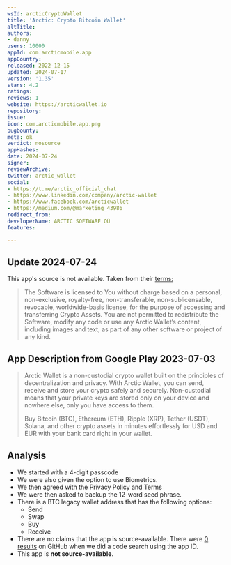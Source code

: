 ```yaml
---
wsId: arcticCryptoWallet
title: 'Arctic: Crypto Bitcoin Wallet'
altTitle: 
authors:
- danny
users: 10000
appId: com.arcticmobile.app
appCountry: 
released: 2022-12-15
updated: 2024-07-17
version: '1.35'
stars: 4.2
ratings: 
reviews: 1
website: https://arcticwallet.io
repository: 
issue: 
icon: com.arcticmobile.app.png
bugbounty: 
meta: ok
verdict: nosource
appHashes: 
date: 2024-07-24
signer: 
reviewArchive: 
twitter: arctic_wallet
social:
- https://t.me/arctic_official_chat
- https://www.linkedin.com/company/arctic-wallet
- https://www.facebook.com/arcticwallet
- https://medium.com/@marketing_43986
redirect_from: 
developerName: ARCTIC SOFTWARE OÜ
features: 

---
```


## Update 2024-07-24

This app's source is not available. Taken from their [terms:](https://arcticwallet.io/terms-of-service)

> The Software is licensed to You without charge based on a personal, non-exclusive, royalty-free, non-transferable, non-sublicensable, revocable, worldwide-basis license, for the purpose of accessing and transferring Crypto Assets. You are not permitted to redistribute the Software, modify any code or use any Arctic Wallet’s content, including images and text, as part of any other software or project of any kind. 

## App Description from Google Play 2023-07-03

> Arctic Wallet is a non-custodial crypto wallet built on the principles of decentralization and privacy.
With Arctic Wallet, you can send, receive and store your crypto safely and securely. Non-custodial means that your private keys are stored only on your device and nowhere else, only you have access to them.
>
> Buy Bitcoin (BTC), Ethereum (ETH), Ripple (XRP), Tether (USDT), Solana, and other crypto assets in minutes effortlessly for USD and EUR with your bank card right in your wallet.

## Analysis

- We started with a 4-digit passcode
- We were also given the option to use Biometrics.
- We then agreed with the Privacy Policy and Terms
- We were then asked to backup the 12-word seed phrase.
- There is a BTC legacy wallet address that has the following options:
  - Send
  - Swap
  - Buy
  - Receive
- There are no claims that the app is source-available. There were [0 results](https://github.com/search?q=com.arcticmobile.app&type=code) on GitHub when we did a code search using the app ID.
- This app is **not source-available**.

